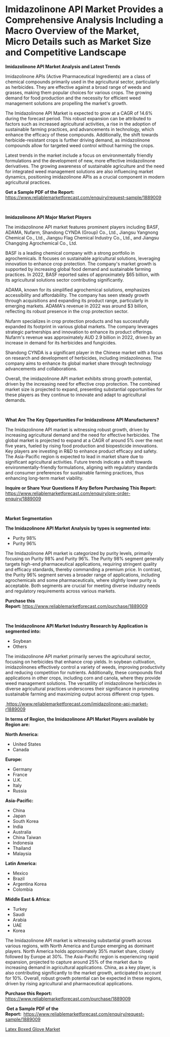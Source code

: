 <p><h1>Imidazolinone API Market Provides a Comprehensive Analysis Including a Macro Overview of the Market, Micro Details such as Market Size and Competitive Landscape</h1></p><p><strong>Imidazolinone API Market Analysis and Latest Trends</strong></p>
<p><p>Imidazolinone APIs (Active Pharmaceutical Ingredients) are a class of chemical compounds primarily used in the agricultural sector, particularly as herbicides. They are effective against a broad range of weeds and grasses, making them popular choices for various crops. The growing demand for food production and the necessity for efficient weed management solutions are propelling the market's growth. </p><p>The Imidazolinone API Market is expected to grow at a CAGR of 14.6% during the forecast period. This robust expansion can be attributed to factors such as increased agricultural activities, a rise in the adoption of sustainable farming practices, and advancements in technology, which enhance the efficacy of these compounds. Additionally, the shift towards herbicide-resistant crops is further driving demand, as imidazolinone compounds allow for targeted weed control without harming the crops.</p><p>Latest trends in the market include a focus on environmentally friendly formulations and the development of new, more effective imidazolinone derivatives. The growing awareness of sustainable agriculture and the need for integrated weed management solutions are also influencing market dynamics, positioning imidazolinone APIs as a crucial component in modern agricultural practices.</p></p>
<p><strong>Get a Sample PDF of the Report:&nbsp;</strong> <a href="https://www.reliablemarketforecast.com/enquiry/request-sample/1889009?utm_campaign=1134&utm_medium=2&utm_source=Github&utm_content=ia&utm_term=14012025&utm_id=imidazolinone-api">https://www.reliablemarketforecast.com/enquiry/request-sample/1889009</a></p>
<p>&nbsp;</p>
<p><strong>Imidazolinone API Major Market Players</strong></p>
<p><p>The imidazolinone API market features prominent players including BASF, ADAMA, Nufarm, Shandong CYNDA (Group) Co., Ltd., Jiangsu Yangnong Chemical Co., Ltd., Jiangsu Flag Chemical Industry Co., Ltd., and Jiangsu Changqing Agrochemical Co., Ltd. </p><p>BASF is a leading chemical company with a strong portfolio in agrochemicals. It focuses on sustainable agricultural solutions, leveraging innovation to enhance crop protection. The company's market growth is supported by increasing global food demand and sustainable farming practices. In 2022, BASF reported sales of approximately $65 billion, with its agricultural solutions sector contributing significantly.</p><p>ADAMA, known for its simplified agrochemical solutions, emphasizes accessibility and affordability. The company has seen steady growth through acquisitions and expanding its product range, particularly in emerging markets. ADAMA's revenue in 2022 was around $3 billion, reflecting its robust presence in the crop protection sector.</p><p>Nufarm specializes in crop protection products and has successfully expanded its footprint in various global markets. The company leverages strategic partnerships and innovation to enhance its product offerings. Nufarm's revenue was approximately AUD 2.9 billion in 2022, driven by an increase in demand for its herbicides and fungicides.</p><p>Shandong CYNDA is a significant player in the Chinese market with a focus on research and development of herbicides, including imidazolinones. The company aims to enhance its global market share through technology advancements and collaborations.</p><p>Overall, the imidazolinone API market exhibits strong growth potential, driven by the increasing need for effective crop protection. The combined market size is projected to expand, presenting substantial opportunities for these players as they continue to innovate and adapt to agricultural demands.</p></p>
<p>&nbsp;</p>
<p><strong>What Are The Key Opportunities For Imidazolinone API Manufacturers?</strong></p>
<p><p>The Imidazolinone API market is witnessing robust growth, driven by increasing agricultural demand and the need for effective herbicides. The global market is projected to expand at a CAGR of around 5% over the next five years, fueled by rising food production and biopesticide innovations. Key players are investing in R&D to enhance product efficacy and safety. The Asia-Pacific region is expected to lead in market share due to significant agricultural activities. Future trends indicate a shift towards environmentally-friendly formulations, aligning with regulatory standards and consumer preferences for sustainable farming practices, thus enhancing long-term market viability.</p></p>
<p><strong>Inquire or Share Your Questions If Any Before Purchasing This Report:</strong> <a href="https://www.reliablemarketforecast.com/enquiry/pre-order-enquiry/1889009?utm_campaign=1134&utm_medium=2&utm_source=Github&utm_content=ia&utm_term=14012025&utm_id=imidazolinone-api">https://www.reliablemarketforecast.com/enquiry/pre-order-enquiry/1889009</a></p>
<p>&nbsp;</p>
<p><strong>Market Segmentation</strong></p>
<p><strong>The Imidazolinone API Market Analysis by types is segmented into:</strong></p>
<p><ul><li>Purity 98%</li><li>Purity 96%</li></ul></p>
<p><p>The Imidazolinone API market is categorized by purity levels, primarily focusing on Purity 98% and Purity 96%. The Purity 98% segment generally targets high-end pharmaceutical applications, requiring stringent quality and efficacy standards, thereby commanding a premium price. In contrast, the Purity 96% segment serves a broader range of applications, including agrochemicals and some pharmaceuticals, where slightly lower purity is acceptable. Both segments are crucial for meeting diverse industry needs and regulatory requirements across various markets.</p></p>
<p><strong>Purchase this Report:&nbsp;</strong><a href="https://www.reliablemarketforecast.com/purchase/1889009?utm_campaign=1134&utm_medium=2&utm_source=Github&utm_content=ia&utm_term=14012025&utm_id=imidazolinone-api">https://www.reliablemarketforecast.com/purchase/1889009</a></p>
<p>&nbsp;</p>
<p><strong>The Imidazolinone API Market Industry Research by Application is segmented into:</strong></p>
<p><ul><li>Soybean</li><li>Others</li></ul></p>
<p><p>The imidazolinone API market primarily serves the agricultural sector, focusing on herbicides that enhance crop yields. In soybean cultivation, imidazolinones effectively control a variety of weeds, improving productivity and reducing competition for nutrients. Additionally, these compounds find applications in other crops, including corn and canola, where they provide weed management solutions. The versatility of imidazolinone herbicides in diverse agricultural practices underscores their significance in promoting sustainable farming and maximizing output across different crop types.</p></p>
<p><a href="https://www.reliablemarketforecast.com/imidazolinone-api-market-r1889009?utm_campaign=1134&utm_medium=2&utm_source=Github&utm_content=ia&utm_term=14012025&utm_id=imidazolinone-api">&nbsp;https://www.reliablemarketforecast.com/imidazolinone-api-market-r1889009</a></p>
<p><strong>In terms of Region, the Imidazolinone API Market Players available by Region are:</strong></p>
<p>
    <p> <strong> North America: </strong>
        <ul>
            <li>United States</li>
            <li>Canada</li>
        </ul>
        </p> 
    <p> <strong> Europe: </strong>
        <ul>
            <li>Germany</li>
            <li>France</li>
            <li>U.K.</li>
            <li>Italy</li>
            <li>Russia</li>
        </ul>
        </p> 
    <p> <strong> Asia-Pacific: </strong>
        <ul>
            <li>China</li>
            <li>Japan</li>
            <li>South Korea</li>
            <li>India</li>
            <li>Australia</li>
            <li>China Taiwan</li>
            <li>Indonesia</li>
            <li>Thailand</li>
            <li>Malaysia</li>
        </ul>
        </p> 
    <p> <strong> Latin America: </strong>
        <ul>
            <li>Mexico</li>
            <li>Brazil</li>
            <li>Argentina Korea</li>
            <li>Colombia</li>
        </ul>
        </p> 
    <p> <strong> Middle East & Africa: </strong>
        <ul>
            <li>Turkey</li>
            <li>Saudi</li>
            <li>Arabia</li>
            <li>UAE</li>
            <li>Korea</li>
        </ul>
    </p>
    </p>
<p><p>The Imidazolinone API market is witnessing substantial growth across various regions, with North America and Europe emerging as dominant players. North America holds approximately 35% market share, closely followed by Europe at 30%. The Asia-Pacific region is experiencing rapid expansion, projected to capture around 25% of the market due to increasing demand in agricultural applications. China, as a key player, is also contributing significantly to the market growth, anticipated to account for 10%. Overall, robust growth potential can be expected in these regions, driven by rising agricultural and pharmaceutical applications.</p></p>
<p><strong>Purchase this Report: </strong><a href="https://www.reliablemarketforecast.com/purchase/1889009?utm_campaign=1134&utm_medium=2&utm_source=Github&utm_content=ia&utm_term=14012025&utm_id=imidazolinone-api">https://www.reliablemarketforecast.com/purchase/1889009</a></p>
<p>&nbsp;<strong>Get a Sample PDF of the Report:&nbsp;&nbsp;</strong><a href="https://www.reliablemarketforecast.com/enquiry/request-sample/1889009?utm_campaign=1134&utm_medium=2&utm_source=Github&utm_content=ia&utm_term=14012025&utm_id=imidazolinone-api">https://www.reliablemarketforecast.com/enquiry/request-sample/1889009</a></p>
<p><strong></strong></p>
<p><p><a href="https://github.com/BryceTownsendr/Market-Research-Report-List-7/blob/main/latex-boxed-glove-market.md?utm_campaign=1134&utm_medium=2&utm_source=Github&utm_content=ia&utm_term=14012025&utm_id=imidazolinone-api">Latex Boxed Glove Market</a></p></p>